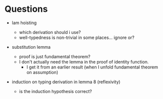# Questions

- lam hoisting
  - which derivation should i use?
  - well-typedness is non-trivial in some places... ignore or?

- substitution lemma
  - proof is just fundamental theorem?
  - I don't actually need the lemma in the proof of identity function.
    - I get it from an earlier result (when I unfold fundamental theorem on assumption)

- induction on typing derivation in lemma 8 (reflexivity)
  - is the induction hypothesis correct?